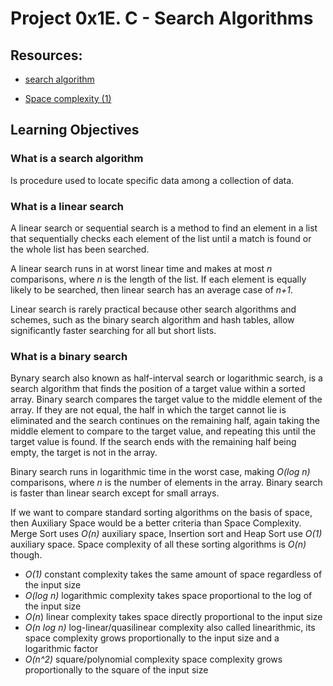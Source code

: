# 	Project 0x1E. C - Search Algorithms


## Resources:

* [search algorithm](https://intranet.hbtn.io/rltoken/ntNFhA9urmBxZfcn8gjsqw)

* [Space complexity (1)](https://intranet.hbtn.io/rltoken/pPScxisIQ0eOPBPXkjcEmg)

## Learning Objectives

###  What is a search algorithm
Is procedure used to locate specific data among a collection of data.


### What is a linear search
A linear search or sequential search is a method to find an element in a list that sequentially checks each element of the list until a match is found or the whole list has been searched.

A linear search runs in at worst linear time and makes at most *n* comparisons, where *n* is the length of the list. If each element is equally likely to be searched, then linear search has an average case of 
*n+1*.

Linear search is rarely practical because other search algorithms and schemes, such as the binary search algorithm and hash tables, allow significantly faster searching for all but short lists.

### What is a binary search
Bynary search also known as half-interval search or logarithmic search, is a search algorithm that finds the position of a target value within a sorted array. Binary search compares the target value to the middle element of the array. If they are not equal, the half in which the target cannot lie is eliminated and the search continues on the remaining half, again taking the middle element to compare to the target value, and repeating this until the target value is found. If the search ends with the remaining half being empty, the target is not in the array.

Binary search runs in logarithmic time in the worst case, making *O(log n)*  comparisons, where *n* is the number of elements in the array. Binary search is faster than linear search except for small arrays. 

If we want to compare standard sorting algorithms on the basis of space, then Auxiliary Space would be a better criteria than Space Complexity. Merge Sort uses *O(n)* auxiliary space, Insertion sort and Heap Sort use *O(1)* auxiliary space. Space complexity of all these sorting algorithms is *O(n)* though. 

* *O(1)*  constant complexity  takes the same amount of space regardless of the input size
* *O(log n)*  logarithmic complexity  takes space proportional to the log of the input size
* *O(n*)  linear complexity  takes space directly proportional to the input size
* *O(n log n)*  log-linear/quasilinear complexity  also called linearithmic, its space complexity grows proportionally to the input size and a logarithmic factor
* *O(n^2)*  square/polynomial complexity  space complexity grows proportionally to the square of the input size

